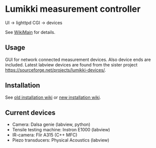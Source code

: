 # Lumikki measurement controller #

UI -> lighttpd CGI -> devices

See [WikiMain](WikiMain.md) for details.

## Usage ##

GUI for network connected measurement devices. Also device ends are included. Latest labview devices are found from the sister project https://sourceforge.net/projects/lumikki-devices/.

## Installation ##

See [old installation wiki](http://code.google.com/p/lumikki/wiki/Installation) or [new installation wiki](http://code.google.com/p/lumikki/wiki/Installation_user_conf).

## Current devices ##

  * Camera: Dalsa genie (labview, python)
  * Tensile testing machine: Instron E1000 (labview)
  * IR-camera: Flir A315 (C++ MFC)
  * Piezo transducers: Physical Acoustics (labview)

